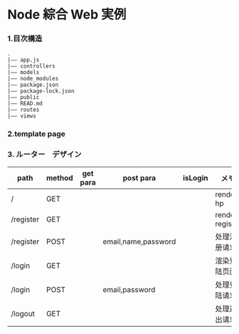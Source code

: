 # Node 綜合 Web 実例

### 1.目次構造

```
.
|—— app.js
|—— controllers
|—— models
|—— node_modules
|—— package.json
|—— package-lock.json
|—— public
|—— READ.md
|—— routes
|—— views     
```

### 2.template page

### 3. ルーター　デザイン

| path | method | get para | post para | isLogin | メモ |
| ---- | ------ | -------- | --------- | ------- | ---- |
| /    | GET    |          |           |         |  render hp    |
| /register    | GET    |          |           |         |  render register     |
| /register    | POST    |          | email,name,password         |         | 处理注册请求    |
| /login    | GET    |          |           |         | 渲染登陆页面    |
| /login    | POST    |          | email,password          |         | 处理登陆请求     |
| /logout    | GET    |          |           |         | 处理退出请求     |







